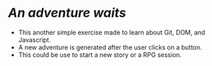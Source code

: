 # ***An adventure waits***

 - This another  simple exercise made to learn about Git, DOM, and Javascript. 
- A new adventure is generated after the user clicks on a button.
- This could be use to start a new story or a RPG session.

